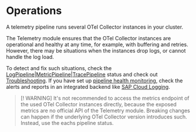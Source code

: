 # Operations

A telemetry pipeline runs several OTel Collector instances in your cluster.

The Telemetry module ensures that the OTel Collector instances are operational and healthy at any time, for example, with buffering and retries. However, there may be situations when the instances drop logs, or cannot handle the log load.

To detect and fix such situations, check the [LogPipeline](./../resources/02-logpipeline.md#logpipeline-status)|[MetricPipeline](./../resources/05-metricpipeline.md#metricpipeline-status)|[TracePipeline](./../resources/04-tracepipeline.md#tracepipeline-status) status and check out [Troubleshooting](./troubleshooting.md). If you have set up [pipeline health monitoring](./../metrics/health-input.md), check the alerts and reports in an integrated backend like [SAP Cloud Logging](./integration/sap-cloud-logging/README.md#use-sap-cloud-logging-alerts).

> [! WARNING]
> It's not recommended to access the metrics endpoint of the used OTel Collector instances directly, because the exposed metrics are no official API of the Telemetry module. Breaking changes can happen if the underlying OTel Collector version introduces such.
> Instead, use the eachs pipeline status.
